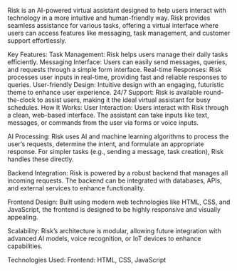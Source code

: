 Risk is an AI-powered virtual assistant designed to help users interact with technology in a more intuitive and human-friendly way. Risk provides seamless assistance for various tasks, offering a virtual interface where users can access features like messaging, task management, and customer support effortlessly.

Key Features:
Task Management: Risk helps users manage their daily tasks efficiently.
Messaging Interface: Users can easily send messages, queries, and requests through a simple form interface.
Real-time Responses: Risk processes user inputs in real-time, providing fast and reliable responses to queries.
User-friendly Design: Intuitive design with an engaging, futuristic theme to enhance user experience.
24/7 Support: Risk is available round-the-clock to assist users, making it the ideal virtual assistant for busy schedules.
How It Works:
User Interaction: Users interact with Risk through a clean, web-based interface. The assistant can take inputs like text, messages, or commands from the user via forms or voice inputs.

AI Processing: Risk uses AI and machine learning algorithms to process the user’s requests, determine the intent, and formulate an appropriate response. For simpler tasks (e.g., sending a message, task creation), Risk handles these directly.

Backend Integration: Risk is powered by a robust backend that manages all incoming requests. The backend can be integrated with databases, APIs, and external services to enhance functionality.

Frontend Design: Built using modern web technologies like HTML, CSS, and JavaScript, the frontend is designed to be highly responsive and visually appealing.

Scalability: Risk’s architecture is modular, allowing future integration with advanced AI models, voice recognition, or IoT devices to enhance capabilities.

Technologies Used:
Frontend: HTML, CSS, JavaScript
